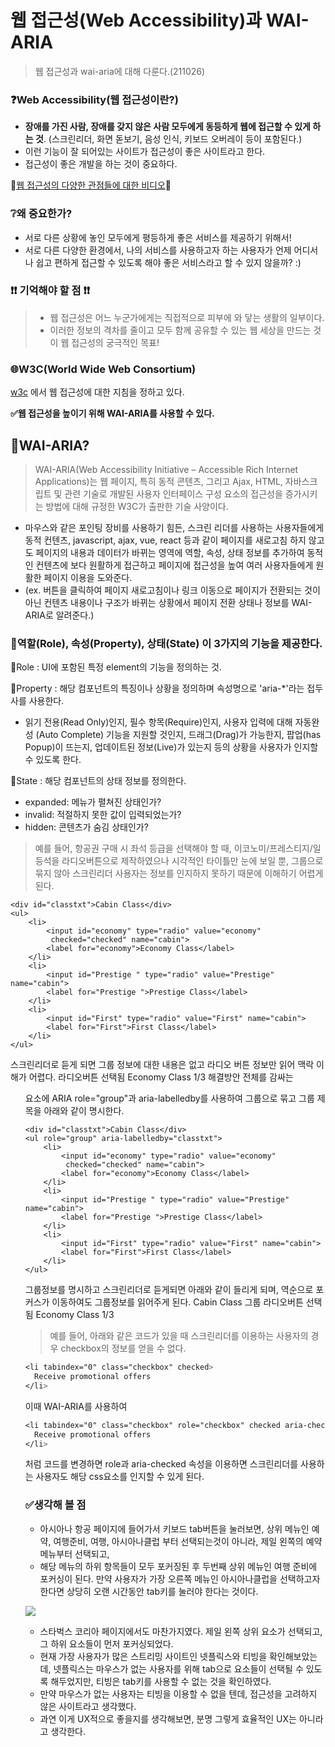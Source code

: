 # 웹 접근성(Web Accessibility)과 WAI-ARIA

> 웹 접근성과 wai-aria에 대해 다룬다.(211026)

### ❓Web Accessibility(웹 접근성이란?)

-   **장애를 가진 사람, 장애를 갖지 않은 사람 모두에게 동등하게 웹에 접근할 수 있게 하는 것**. (스크린리더, 화면 돋보기, 음성 인식, 키보드 오버레이 등이 포함된다.)
-   이런 기능이 잘 되어있는 사이트가 접근성이 좋은 사이트라고 한다.
-   접근성이 좋은 개발을 하는 것이 중요하다.

📼[웹 접근성의 다양한 관점들에 대한 비디오](https://www.youtube.com/watch?v=3f31oufqFSM)📼

### ❔왜 중요한가?

-   서로 다른 상황에 놓인 모두에게 평등하게 좋은 서비스를 제공하기 위해서!
-   서로 다른 다양한 환경에서, 나의 서비스를 사용하고자 하는 사용자가 언제 어디서나 쉽고 편하게 접근할 수 있도록 해야 좋은 서비스라고 할 수 있지 않을까? :)

### ❗❗ 기억해야 할 점 ❗❗

> -   웹 접근성은 어느 누군가에게는 직접적으로 피부에 와 닿는 생활의 일부이다.
> -   이러한 정보의 격차를 줄이고 모두 함께 공유할 수 있는 웹 세상을 만드는 것이 웹 접근성의 궁극적인 목표!

### 🌐W3C(World Wide Web Consortium)

[w3c](https://www.w3.org/) 에서 웹 접근성에 대한 지침을 정하고 있다.

**✅웹 접근성을 높이기 위해 WAI-ARIA를 사용할 수 있다.**

## 🔆WAI-ARIA?

> WAI-ARIA(Web Accessibility Initiative – Accessible Rich Internet Applications)는 웹 페이지, 특히 동적 콘텐츠, 그리고 Ajax, HTML, 자바스크립트 및 관련 기술로 개발된 사용자 인터페이스 구성 요소의 접근성을 증가시키는 방법에 대해 규정한 W3C가 출판한 기술 사양이다.

-   마우스와 같은 포인팅 장비를 사용하기 힘든, 스크린 리더를 사용하는 사용자들에게 동적 컨텐츠, javascript, ajax, vue, react 등과 같이 페이지를 새로고침 하지 않고도 페이지의 내용과 데이터가 바뀌는 영역에 역할, 속성, 상태 정보를 추가하여 동적인 컨텐츠에 보다 원활하게 접근하고 페이지에 접근성을 높여 여러 사용자들에게 원활한 페이지 이용을 도와준다.
-   (ex. 버튼을 클릭하여 페이지 새로고침이나 링크 이동으로 페이지가 전환되는 것이 아닌 컨텐츠 내용이나 구조가 바뀌는 상황에서 페이지 전환 상태나 정보를 WAI-ARIA로 알려준다.)

### 🎡역할(Role), 속성(Property), 상태(State) 이 3가지의 기능을 제공한다.

🎈Role : UI에 포함된 특정 element의 기능을 정의하는 것.

🎈Property : 해당 컴포넌트의 특징이나 상황을 정의하며 속성명으로 'aria-\*'라는 접두사를 사용한다.

-   읽기 전용(Read Only)인지, 필수 항목(Require)인지, 사용자 입력에 대해 자동완성 (Auto Complete) 기능을 지원할 것인지, 드래그(Drag)가 가능한지, 팝업(has Popup)이 뜨는지, 업데이트된 정보(Live)가 있는지 등의 상황을 사용자가 인지할 수 있도록 한다.

🎈State : 해당 컴포넌트의 상태 정보를 정의한다.

-   expanded: 메뉴가 펼쳐진 상태인가?
-   invalid: 적절하지 못한 값이 입력되었는가?
-   hidden: 콘텐츠가 숨김 상태인가?

> 예를 들어, 항공권 구매 시 좌석 등급을 선택해야 할 때, 이코노미/프레스티지/일등석을 라디오버튼으로 제작하였으나 시각적인 타이틀만 눈에 보일 뿐, 그룹으로 묶지 않아 스크린리더 사용자는 정보를 인지하지 못하기 때문에 이해하기 어렵게 된다.

```
<div id="classtxt">Cabin Class</div>
<ul>
    <li>
        <input id="economy" type="radio" value="economy"
         checked="checked" name="cabin">
        <label for="economy">Economy Class</label>
    </li>
    <li>
        <input id="Prestige " type="radio" value="Prestige" name="cabin">
        <label for="Prestige ">Prestige Class</label>
    </li>
    <li>
        <input id="First" type="radio" value="First" name="cabin">
        <label for="First">First Class</label>
    </li>
</ul>
```

스크린리더로 듣게 되면 그룹 정보에 대한 내용은 없고 라디오 버튼 정보만 읽어 맥락 이해가 어렵다.
라디오버튼 선택됨
Economy Class 1/3
해결방안
전체를 감싸는 <ul>요소에 ARIA role="group"과 aria-labelledby를 사용하여 그룹으로 묶고 그룹 제목을 아래와 같이 명시한다.

```
<div id="classtxt">Cabin Class</div>
<ul role="group" aria-labelledby="classtxt">
    <li>
        <input id="economy" type="radio" value="economy"
         checked="checked" name="cabin">
        <label for="economy">Economy Class</label>
    </li>
    <li>
        <input id="Prestige " type="radio" value="Prestige" name="cabin">
        <label for="Prestige ">Prestige Class</label>
    </li>
    <li>
        <input id="First" type="radio" value="First" name="cabin">
        <label for="First">First Class</label>
    </li>
</ul>
```

그룹정보를 명시하고 스크린리더로 듣게되면 아래와 같이 들리게 되며, 역순으로 포커스가 이동하여도 그룹정보를 읽어주게 된다.
Cabin Class 그룹
라디오버튼 선택됨
Economy Class 1/3

> 예를 들어, 아래와 같은 코드가 있을 때 스크린리더를 이용하는 사용자의 경우 checkbox의 정보를 얻을 수 없다.

```css
<li tabindex="0" class="checkbox" checked>
  Receive promotional offers
</li>
```

이때 WAI-ARIA를 사용하여

```css
<li tabindex="0" class="checkbox" role="checkbox" checked aria-checked="true">
  Receive promotional offers
</li>
```

처럼 코드를 변경하면 role과 aria-checked 속성을 이용하면 스크린리더를 사용하는 사용자도 해당 css요소를 인지할 수 있게 된다.

### ✅생각해 볼 점

-   아시아나 항공 페이지에 들어가서 키보드 tab버튼을 눌러보면, 상위 메뉴인 예약, 여행준비, 여행, 아시아나클럽 부터 선택되는것이 아니라, 제일 왼쪽의 예약 메뉴부터 선택되고,
-   해당 메뉴의 하위 항목들이 모두 포커징된 후 두번째 상위 메뉴인 여행 준비에 포커싱이 된다. 만약 사용자가 가장 오른쪽 메뉴인 아시아나클럽을 선택하고자 한다면 상당히 오랜 시간동안 tab키를 눌러야 한다는 것이다.

![](https://images.velog.io/images/songjy377/post/1de5a74c-1be9-4b45-8b6d-7c558cb59093/image.png)

-   스타벅스 코리아 페이지에서도 마찬가지였다. 제일 왼쪽 상위 요소가 선택되고, 그 하위 요소들이 먼저 포커싱되었다.
-   현재 가장 사용자가 많은 스트리밍 사이트인 넷플릭스와 티빙을 확인해보았는데, 넷플릭스는 마우스가 없는 사용자를 위해 tab으로 요소들이 선택될 수 있도록 해두었지만, 티빙은 tab키를 사용할 수 없는 것을 확인하였다.
-   만약 마우스가 없는 사용자는 티빙을 이용할 수 없을 텐데, 접근성을 고려하지 않은 사이트라고 생각했다.
-   과연 이게 UX적으로 좋을지를 생각해보면, 분명 그렇게 효율적인 UX는 아니라고 생각한다.
